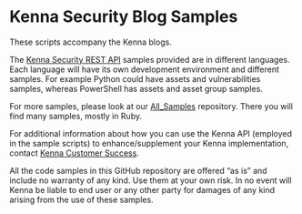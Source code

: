 # Kenna Security Blog Samples

These scripts accompany the Kenna blogs. 

The [Kenna Security REST API](https://apidocs.kennasecurity.com/reference) samples provided are in
different languages.  Each language will have its own development environment and different samples.
For example Python could have assets and vulnerabilities samples, whereas PowerShell has assets and
asset group samples.

For more samples, please look at our [All_Samples](https://github.com/KennaSecurity/All_Samples)
repository.  There you will find many samples, mostly in Ruby.

For additional information about how you can use the Kenna API (employed in the sample scripts)
to enhance/supplement your Kenna implementation, contact
[Kenna Customer Success](mailto:customersuccess@kennascurity.com).

All the code samples in this GitHub repository are offered “as is” and include no warranty of any kind.
Use them at your own risk. In no event will Kenna be liable to end user or any other party for damages
of any kind arising from the use of these samples.
